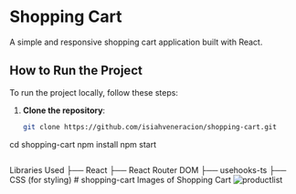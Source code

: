 # Shopping Cart

A simple and responsive shopping cart application built with React.

## How to Run the Project

To run the project locally, follow these steps:

1. **Clone the repository**:

   ```bash
   git clone https://github.com/isiahveneracion/shopping-cart.git

   ```

cd shopping-cart
npm install
npm start

```

```

Libraries Used
├── React
├── React Router DOM
├── usehooks-ts
├── CSS (for styling)
#   s h o p p i n g - c a r t 
 
 
Images of Shopping Cart
![productlist](https://github.com/user-attachments/assets/e72e0149-60d2-41bf-a8d5-e262cde4a8a0)

